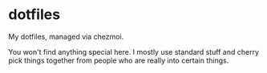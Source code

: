 # dotfiles

My dotfiles, managed via chezmoi.

You won't find anything special here. I mostly use standard stuff and cherry pick things together from people who are really into certain things.
